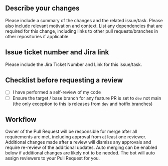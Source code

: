 ## Describe your changes

Please include a summary of the changes and the related issue/task. Please also include relevant motivation and context. List any dependencies that are required for this change, including links to other pull requests/branches in other repositories if applicable.

## Issue ticket number and Jira link

Please include the Jira Ticket Number and Link for this issue/task.

## Checklist before requesting a review
- [ ] I have performed a self-review of my code
- [ ] Ensure the target / base branch for any feature PR is set to `dev` not main (the only exception to this is releases from `dev` and hotfix branches)

## Workflow 

Owner of the Pull Request will be responsible for merge after all requirements are met, including approval from at least one reviewer. Additional changes made after a review will dismiss any approvals and require re-review of the additional updates. Auto merging can be enabled below if additional changes are likely not to be needed. The bot will auto assign reviewers to your Pull Request for you. 

